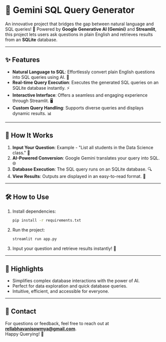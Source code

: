 # 🚀 Gemini SQL Query Generator

An innovative project that bridges the gap between natural language and SQL queries! 🌟 Powered by **Google Generative AI (Gemini)** and **Streamlit**, this project lets users ask questions in plain English and retrieves results from an **SQLite** database.

---

## ✨ Features

- **Natural Language to SQL**: Effortlessly convert plain English questions into SQL queries using AI. 🤖  
- **Real-time Query Execution**: Executes the generated SQL queries on an SQLite database instantly. ⚡  
- **Interactive Interface**: Offers a seamless and engaging experience through Streamlit. 🖥️  
- **Custom Query Handling**: Supports diverse queries and displays dynamic results. 📊  

---

## 📂 How It Works

1. **Input Your Question**: Example - "List all students in the Data Science class." 📝  
2. **AI-Powered Conversion**: Google Gemini translates your query into SQL. 🌐  
3. **Database Execution**: The SQL query runs on an SQLite database. 🔍  
4. **View Results**: Outputs are displayed in an easy-to-read format. 🎯  

---

## 🛠️ How to Use

1. Install dependencies:  
   ```bash
   pip install -r requirements.txt
   ```
2. Run the project:  
   ```bash
   streamlit run app.py
   ```
3. Input your question and retrieve results instantly! 🎉

---

## 🌟 Highlights

- Simplifies complex database interactions with the power of AI.  
- Perfect for data exploration and quick database queries.  
- Intuitive, efficient, and accessible for everyone.  

---

## 📧 Contact

For questions or feedback, feel free to reach out at **rellabhavanisowmya@gmail.com**.  
Happy Querying! 🎉
